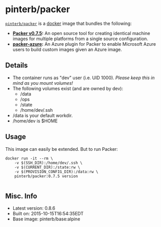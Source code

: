 # pinterb/packer  

[`pinterb/packer`][1] is a [docker][2] image that bundles the following:  
* **[Packer v0.7.5][3]:** An open source tool for creating identical machine images for multiple platforms from a single source configuration.  
* **[packer-azure][4]:** An Azure plugin for Packer to enable Microsoft Azure users to build custom images given an Azure image.    

## Details
* The container runs as "dev" user (i.e. UID 1000). *Please keep this in mind as you mount volumes!* 
* The following volumes exist (and are owned by dev):  
  - /data
  - /ops
  - /state
  - /home/dev/.ssh
* /data is your default workdir.   
* /home/dev is $HOME  

## Usage 
This image can easily be extended.  But to run Packer:

````
docker run -it --rm \
	-v $(SSH_DIR):/home/dev/.ssh \
	-v $(CURRENT_DIR):/state:rw \
	-v $(PROVISION_CONFIG_DIR):/data:rw \
	pinterb/packer:0.7.5 version   
		
````

## Misc. Info 
* Latest version: 0.8.6   
* Built on: 2015-10-15T16:54:35EDT   
* Base image: pinterb/base:alpine   


[1]: https://hub.docker.com/r/pinterb/packer/   
[2]: https://docker.com 
[3]: https://packer.io/  
[4]: https://github.com/MSOpenTech/packer-azure  